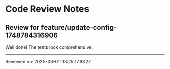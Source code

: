 # Code Review Notes

## Review for feature/update-config-1748784316906

Well done! The tests look comprehensive.

---
Reviewed on: 2025-06-01T13:25:17.632Z